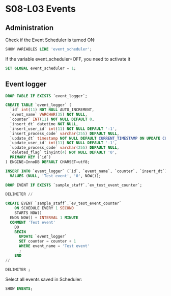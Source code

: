 # S08-L03 Events

## Administration

Check if the Event Scheduler is turned ON:

```sql
SHOW VARIABLES LIKE 'event_scheduler';
```

If the variable event_scheduler=OFF, you need to activate it

```sql
SET GLOBAL event_scheduler = 1;
```

## Event logger

```sql
DROP TABLE IF EXISTS `event_logger`;

CREATE TABLE `event_logger` (
  `id` int(11) NOT NULL AUTO_INCREMENT,
  `event_name` VARCHAR(35) NOT NULL,
  `counter` INT(11) NOT NULL DEFAULT 0,
  `insert_dt` datetime NOT NULL,
  `insert_user_id` int(11) NOT NULL DEFAULT '-1',
  `insert_process_code` varchar(255) DEFAULT NULL,
  `update_dt` timestamp NOT NULL DEFAULT CURRENT_TIMESTAMP ON UPDATE CURRENT_TIMESTAMP,
  `update_user_id` int(11) NOT NULL DEFAULT '-1',
  `update_process_code` varchar(255) DEFAULT NULL,
  `deleted_flag` tinyint(4) NOT NULL DEFAULT '0',
  PRIMARY KEY (`id`)
) ENGINE=InnoDB DEFAULT CHARSET=utf8;

INSERT INTO `event_logger` (`id`, `event_name`, `counter`, `insert_dt`)
  VALUES (NULL, 'Test event', '0', NOW());
```

```sql
DROP EVENT IF EXISTS `sample_staff`.`ev_test_event_counter`;

DELIMITER //

CREATE EVENT `sample_staff`.`ev_test_event_counter`
	ON SCHEDULE EVERY 1 SECOND
 	STARTS NOW()
  ENDS NOW() + INTERVAL 1 MINUTE
  COMMENT 'Test event'
	DO
    BEGIN
      UPDATE `event_logger`
      SET counter = counter + 1
      WHERE event_name = 'Test event'
      ;
    END
//

DELIMITER ;
```

Select all events saved in Scheduler:

```sql
SHOW EVENTS;
```
